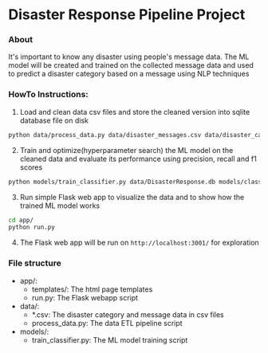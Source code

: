 # Disaster Response Pipeline Project

### About

It's important to know any disaster using people's message data. The ML model will be created and trained on the collected message data and used to predict a disaster category based on a message using NLP techniques

### HowTo Instructions:

1. Load and clean data csv files and store the cleaned version into sqlite database file on disk
```bash
python data/process_data.py data/disaster_messages.csv data/disaster_categories.csv data/DisasterResponse.db
```

2. Train and optimize(hyperparameter search) the ML model on the cleaned data and evaluate its performance using precision, recall and f1 scores
```bash
python models/train_classifier.py data/DisasterResponse.db models/classifier.pkl
```

3. Run simple Flask web app to visualize the data and to show how the trained ML model works
```bash
cd app/
python run.py
```

4. The Flask web app will be run on `http://localhost:3001/` for exploration


### File structure

- app/: 
  - templates/: The html page templates
  - run.py: The Flask webapp script
- data/: 
  - *.csv: The disaster category and message data in csv files
  - process_data.py: The data ETL pipeline script
- models/:
  - train_classifier.py: The ML model training script
